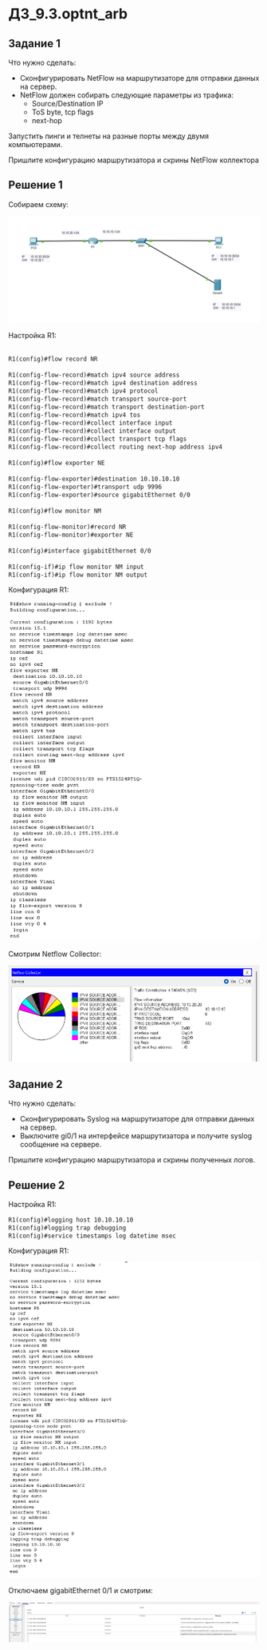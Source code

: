 # **ДЗ_9.3.optnt_arb**

## Задание 1

Что нужно сделать:

- Сконфигурировать NetFlow на маршрутизаторе для отправки данных на сервер.
- NetFlow должен собирать следующие параметры из трафика:
    - Source/Destination IP
    - ToS byte, tcp flags
    - next-hop

Запустить пинги и телнеты на разные порты между двумя компьютерами.

Пришлите конфигурацию маршрутизатора и скрины NetFlow коллектора

## Решение 1

Собираем схему:

![alt text](arch/image.png)

Настройка R1:

```

R1(config)#flow record NR

R1(config-flow-record)#match ipv4 source address 
R1(config-flow-record)#match ipv4 destination address 
R1(config-flow-record)#match ipv4 protocol 
R1(config-flow-record)#match transport source-port 
R1(config-flow-record)#match transport destination-port 
R1(config-flow-record)#match ipv4 tos 
R1(config-flow-record)#collect interface input 
R1(config-flow-record)#collect interface output 
R1(config-flow-record)#collect transport tcp flags 
R1(config-flow-record)#collect routing next-hop address ipv4

R1(config)#flow exporter NE

R1(config-flow-exporter)#destination 10.10.10.10
R1(config-flow-exporter)#transport udp 9996
R1(config-flow-exporter)#source gigabitEthernet 0/0

R1(config)#flow monitor NM

R1(config-flow-monitor)#record NR
R1(config-flow-monitor)#exporter NE

R1(config)#interface gigabitEthernet 0/0

R1(config-if)#ip flow monitor NM input 
R1(config-if)#ip flow monitor NM output 
```

Конфигурация R1:

![alt text](arch/image-1.png)

Смотрим Netflow Collector:

![alt text](arch/image-2.png)


## Задание 2

Что нужно сделать:

- Сконфигурировать Syslog на маршрутизаторе для отправки данных на сервер.
- Выключите gi0/1 на интерфейсе маршрутизатора и получите syslog сообщение на сервере.

Пришлите конфигурацию маршрутизатора и скрины полученных логов.


## Решение 2

Настройка R1:

```
R1(config)#logging host 10.10.10.10
R1(config)#logging trap debugging 
R1(config)#service timestamps log datetime msec
```
Конфигурация R1:

![alt text](arch/image-3.png)

Отключаем gigabitEthernet 0/1 и смотрим:

![alt text](arch/image-4.png)
